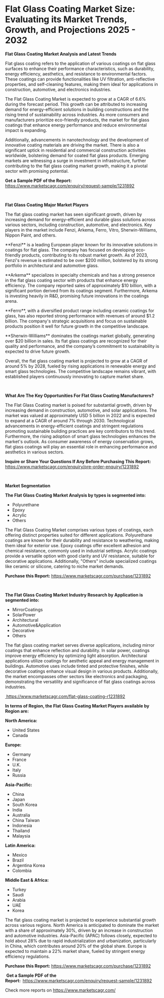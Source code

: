 <p><h1>Flat Glass Coating Market Size: Evaluating its Market Trends, Growth, and Projections 2025 - 2032</h1></p><p><strong>Flat Glass Coating Market Analysis and Latest Trends</strong></p>
<p><p>Flat glass coating refers to the application of various coatings on flat glass surfaces to enhance their performance characteristics, such as durability, energy efficiency, aesthetics, and resistance to environmental factors. These coatings can provide functionalities like UV filtration, anti-reflective properties, and self-cleaning features, making them ideal for applications in construction, automotive, and electronics industries.</p><p>The Flat Glass Coating Market is expected to grow at a CAGR of 6.6% during the forecast period. This growth can be attributed to increasing demand for energy-efficient solutions in building constructions and the rising trend of sustainability across industries. As more consumers and manufacturers prioritize eco-friendly products, the market for flat glass coatings that enhance energy performance and reduce environmental impact is expanding.</p><p>Additionally, advancements in nanotechnology and the development of innovative coating materials are driving the market. There is also a significant uptick in residential and commercial construction activities worldwide, bolstering demand for coated flat glass products. Emerging markets are witnessing a surge in investment in infrastructure, further contributing to the flat glass coating market growth, making it a pivotal sector with promising potential.</p></p>
<p><strong>Get a Sample PDF of the Report:&nbsp;</strong> <a href="https://www.marketscagr.com/enquiry/request-sample/1231892?utm_campaign=3277&utm_medium=2&utm_source=Github&utm_content=ia&utm_term=31032025&utm_id=flat-glass-coating">https://www.marketscagr.com/enquiry/request-sample/1231892</a></p>
<p>&nbsp;</p>
<p><strong>Flat Glass Coating Major Market Players</strong></p>
<p><p>The flat glass coating market has seen significant growth, driven by increasing demand for energy-efficient and durable glass solutions across various sectors, including construction, automotive, and electronics. Key players in the market include Fenzi, Arkema, Ferro, Vitro, Sherwin-Williams, Nippon Paint, and others.</p><p>**Fenzi** is a leading European player known for its innovative solutions in coatings for flat glass. The company has focused on developing eco-friendly products, contributing to its robust market growth. As of 2023, Fenzi's revenue is estimated to be over $200 million, bolstered by its strong portfolio in architectural and automotive glass.</p><p>**Arkema** specializes in specialty chemicals and has a strong presence in the flat glass coating sector with products that enhance energy efficiency. The company reported sales of approximately $10 billion, with a significant portion derived from its coatings segment. Furthermore, Arkema is investing heavily in R&D, promising future innovations in the coatings arena.</p><p>**Ferro**, with a diversified product range including ceramic coatings for glass, has also reported strong performance with revenues of around $1.2 billion. The company's strategic acquisitions and focus on sustainable products position it well for future growth in the competitive landscape.</p><p>**Sherwin-Williams** dominates the coatings market globally, generating over $20 billion in sales. Its flat glass coatings are recognized for their quality and performance, and the company’s commitment to sustainability is expected to drive future growth.</p><p>Overall, the flat glass coating market is projected to grow at a CAGR of around 5% by 2028, fueled by rising applications in renewable energy and smart glass technologies. The competitive landscape remains vibrant, with established players continuously innovating to capture market share.</p></p>
<p>&nbsp;</p>
<p><strong>What Are The Key Opportunities For Flat Glass Coating Manufacturers?</strong></p>
<p><p>The Flat Glass Coating market is poised for substantial growth, driven by increasing demand in construction, automotive, and solar applications. The market was valued at approximately USD 5 billion in 2022 and is expected to expand at a CAGR of around 7% through 2030. Technological advancements in energy-efficient coatings and stringent regulations promoting sustainable building practices are key contributors to this trend. Furthermore, the rising adoption of smart glass technologies enhances the market's outlook. As consumer awareness of energy conservation grows, flat glass coatings will play an essential role in enhancing performance and aesthetics in various sectors.</p></p>
<p><strong>Inquire or Share Your Questions If Any Before Purchasing This Report:</strong> <a href="https://www.marketscagr.com/enquiry/pre-order-enquiry/1231892?utm_campaign=3277&utm_medium=2&utm_source=Github&utm_content=ia&utm_term=31032025&utm_id=flat-glass-coating">https://www.marketscagr.com/enquiry/pre-order-enquiry/1231892</a></p>
<p>&nbsp;</p>
<p><strong>Market Segmentation</strong></p>
<p><strong>The Flat Glass Coating Market Analysis by types is segmented into:</strong></p>
<p><ul><li>Polyurethane</li><li>Epoxy</li><li>Acrylic</li><li>Others</li></ul></p>
<p><p>The Flat Glass Coating Market comprises various types of coatings, each offering distinct properties suited for different applications. Polyurethane coatings are known for their durability and resistance to weathering, making them ideal for exterior use. Epoxy coatings offer excellent adhesion and chemical resistance, commonly used in industrial settings. Acrylic coatings provide a versatile option with good clarity and UV resistance, suitable for decorative applications. Additionally, "Others" include specialized coatings like ceramic or silicone, catering to niche market demands.</p></p>
<p><strong>Purchase this Report:&nbsp;</strong><a href="https://www.marketscagr.com/purchase/1231892?utm_campaign=3277&utm_medium=2&utm_source=Github&utm_content=ia&utm_term=31032025&utm_id=flat-glass-coating">https://www.marketscagr.com/purchase/1231892</a></p>
<p>&nbsp;</p>
<p><strong>The Flat Glass Coating Market Industry Research by Application is segmented into:</strong></p>
<p><ul><li>MirrorCoatings</li><li>SolarPower</li><li>Architectural</li><li>Automotive&Application</li><li>Decorative</li><li>Others</li></ul></p>
<p><p>The flat glass coating market serves diverse applications, including mirror coatings that enhance reflection and durability. In solar power, coatings improve energy efficiency by optimizing light absorption. Architectural applications utilize coatings for aesthetic appeal and energy management in buildings. Automotive uses include tinted and protective finishes, while decorative coatings enhance visual design in various products. Additionally, the market encompasses other sectors like electronics and packaging, demonstrating the versatility and significance of flat glass coatings across industries.</p></p>
<p><a href="https://www.marketscagr.com/flat-glass-coating-r1231892?utm_campaign=3277&utm_medium=2&utm_source=Github&utm_content=ia&utm_term=31032025&utm_id=flat-glass-coating">&nbsp;https://www.marketscagr.com/flat-glass-coating-r1231892</a></p>
<p><strong>In terms of Region, the Flat Glass Coating Market Players available by Region are:</strong></p>
<p>
    <p> <strong> North America: </strong>
        <ul>
            <li>United States</li>
            <li>Canada</li>
        </ul>
        </p> 
    <p> <strong> Europe: </strong>
        <ul>
            <li>Germany</li>
            <li>France</li>
            <li>U.K.</li>
            <li>Italy</li>
            <li>Russia</li>
        </ul>
        </p> 
    <p> <strong> Asia-Pacific: </strong>
        <ul>
            <li>China</li>
            <li>Japan</li>
            <li>South Korea</li>
            <li>India</li>
            <li>Australia</li>
            <li>China Taiwan</li>
            <li>Indonesia</li>
            <li>Thailand</li>
            <li>Malaysia</li>
        </ul>
        </p> 
    <p> <strong> Latin America: </strong>
        <ul>
            <li>Mexico</li>
            <li>Brazil</li>
            <li>Argentina Korea</li>
            <li>Colombia</li>
        </ul>
        </p> 
    <p> <strong> Middle East & Africa: </strong>
        <ul>
            <li>Turkey</li>
            <li>Saudi</li>
            <li>Arabia</li>
            <li>UAE</li>
            <li>Korea</li>
        </ul>
    </p>
    </p>
<p><p>The flat glass coating market is projected to experience substantial growth across various regions. North America is anticipated to dominate the market with a share of approximately 30%, driven by an increase in construction and automotive industries. Asia-Pacific (APAC) follows closely, expected to hold about 28% due to rapid industrialization and urbanization, particularly in China, which contributes around 20% of the global share. Europe is expected to maintain a 22% market share, fueled by stringent energy efficiency regulations.</p></p>
<p><strong>Purchase this Report: </strong><a href="https://www.marketscagr.com/purchase/1231892?utm_campaign=3277&utm_medium=2&utm_source=Github&utm_content=ia&utm_term=31032025&utm_id=flat-glass-coating">https://www.marketscagr.com/purchase/1231892</a></p>
<p>&nbsp;<strong>Get a Sample PDF of the Report:&nbsp;&nbsp;</strong><a href="https://www.marketscagr.com/enquiry/request-sample/1231892?utm_campaign=3277&utm_medium=2&utm_source=Github&utm_content=ia&utm_term=31032025&utm_id=flat-glass-coating">https://www.marketscagr.com/enquiry/request-sample/1231892</a></p>
<p><strong></strong></p>
<p>Check more reports on <a href="https://www.marketscagr.com/?utm_campaign=3277&utm_medium=2&utm_source=Github&utm_content=ia&utm_term=31032025&utm_id=flat-glass-coating">https://www.marketscagr.com/</a></p>
